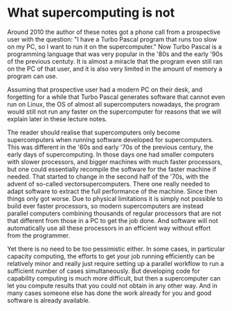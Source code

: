 # What supercomputing is not

Around 2010 the author of these notes got a phone call from a prospective user
with the question: "I have a Turbo Pascal program that runs too slow on my PC,
so I want to run it on the supercomputer." Now Turbo Pascal is a programming
language that was very popular in the '80s and the early '90s of the previous
centuty. It is almost a miracle that the program even still ran on the PC of that
user, and it is also very limited in the amount of memory a program can use.

Assuming that prospective user had a modern PC on their desk, and forgetting for a
while that Turbo Pascal generates software that cannot even run on Linux, the OS of
almost all supercomputers nowadays, the program would still not run any faster on
the supercomputer for reasons that we will explain later in these lecture notes.

The reader should realise that supercomputers only become supercomputers when running software
developed for supercomputers. This was different in the '60s and early '70s of the previous
century, the early days of supercomputing. In those days one had smaller computers with 
slower processors, and bigger machines with much faster processors, but one could essentially
recompile the software for the faster machine if needed. That started to change in the second
half of the '70s, with the advent of so-called vectorsupercomputers. There one really needed
to adapt software to extract the full performance of the machine. Since then things only got
worse. Due to physical limitations it is simply not possible to build ever faster processors,
so modern supercomputers are instead parallel computers combining thousands of regular processors
that are not that different from those in a PC to get the job done. And software will not automatically
use all these processors in an efficient way without effort from the programmer.

Yet there is no need to be too pessimistic either. 
In some cases, in particular capacity computing, the efforts to get your job running efficiently can 
be relatively minor and really just require setting up a parallel workflow to run a sufficient number
of cases simultaneously. But developing code for capability computing is much more difficult, but then
a supercomputer can let you compute results that you could not obtain in any other way. And in many cases
someone else has done the work already for you and good software is already available.
